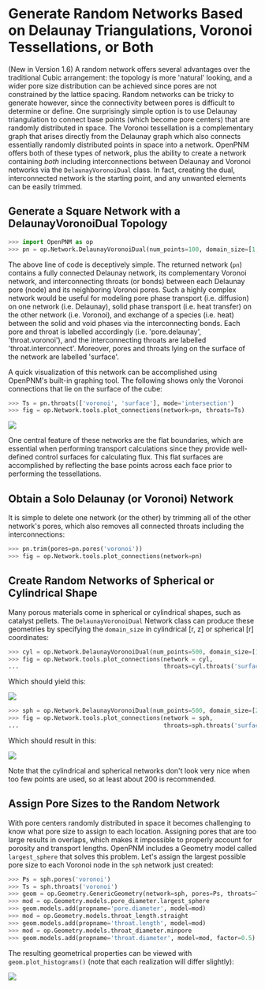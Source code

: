 # Generate Random Networks Based on Delaunay Triangulations,  Voronoi Tessellations, or Both

(New in Version 1.6)  A random network offers several advantages over the traditional Cubic arrangement: the topology is more 'natural' looking, and a wider pore size distribution can be achieved since pores are not constrained by the lattice spacing.  Random networks can be tricky to generate however, since the connectivity between pores is difficult to determine or define.  One surprisingly simple option is to use Delaunay triangulation to connect base points (which become pore centers) that are randomly distributed in space.  The Voronoi tessellation is a complementary graph that arises directly from the Delaunay graph which also connects essentially randomly distributed points in space into a network.  OpenPNM offers both of these types of network, plus the ability to create a network containing *both* including interconnections between Delaunay and Voronoi networks via the ```DelaunayVoronoiDual``` class.  In fact, creating the dual, interconnected network is the starting point, and any unwanted elements can be easily trimmed.

## Generate a Square Network with a DelaunayVoronoiDual Topology

``` python
>>> import OpenPNM as op
>>> pn = op.Network.DelaunayVoronoiDual(num_points=100, domain_size=[1, 1, 1])

```

The above line of code is deceptively simple.  The returned network (```pn```) contains a fully connected Delaunay network, its complementary Voronoi network, and interconnecting throats (or bonds) between each Delaunay pore (node) and its neighboring Voronoi pores.  Such a highly complex network would be useful for modeling pore phase transport (i.e. diffusion) on one network (i.e. Delaunay), solid phase transport (i.e. heat transfer) on the other network (i.e. Voronoi), and exchange of a species (i.e. heat) between the solid and void phases via the interconnecting bonds.  Each pore and throat is labelled accordingly (i.e. 'pore.delaunay', 'throat.voronoi'), and the interconnecting throats are labelled 'throat.interconnect'.  Moreover, pores and throats lying on the surface of the network are labelled 'surface'.  

A quick visualization of this network can be accomplished using OpenPNM's built-in graphing tool.  The following shows only the Voronoi connections that lie on the surface of the cube:

``` python
>>> Ts = pn.throats(['voronoi', 'surface'], mode='intersection')
>>> fig = op.Network.tools.plot_connections(network=pn, throats=Ts)

```

![](https://i.imgur.com/YDBtnFK.png)

One central feature of these networks are the flat boundaries, which are essential when performing transport calculations since they provide well-defined control surfaces for calculating flux.  This flat surfaces are accomplished by reflecting the base points across each face prior to performing the tessellations.  

## Obtain a Solo Delaunay (or Voronoi) Network

It is simple to delete one network (or the other) by trimming all of the other network's pores, which also removes all connected throats including the interconnections:

``` python
>>> pn.trim(pores=pn.pores('voronoi'))
>>> fig = op.Network.tools.plot_connections(network=pn)

```

## Create Random Networks of Spherical or Cylindrical Shape

Many porous materials come in spherical or cylindrical shapes, such as catalyst pellets.  The ```DelaunayVoronoiDual``` Network class can produce these geometries by specifying the ```domain_size``` in cylindrical [r, z] or spherical [r] coordinates:

``` python
>>> cyl = op.Network.DelaunayVoronoiDual(num_points=500, domain_size=[1, 5])
>>> fig = op.Network.tools.plot_connections(network = cyl,
...                                         throats=cyl.throats('surface'))

```

Which should yield this:

![](http://i.imgur.com/zzegpym.png)

``` python
>>> sph = op.Network.DelaunayVoronoiDual(num_points=500, domain_size=[2])
>>> fig = op.Network.tools.plot_connections(network = sph,
...                                         throats=sph.throats('surface'))

```

Which should result in this:

![](http://i.imgur.com/Lg9S8q1.png)

Note that the cylindrical and spherical networks don't look very nice when too few points are used, so at least about 200 is recommended.  

## Assign Pore Sizes to the Random Network

With pore centers randomly distributed in space it becomes challenging to know what pore size to assign to each location.  Assigning pores that are too large results in overlaps, which makes it impossible to properly account for porosity and transport lengths.  OpenPNM includes a Geometry model called ```largest_sphere``` that solves this problem.  Let's assign the largest possible pore size to each Voronoi node in the ```sph``` network just created:

``` python
>>> Ps = sph.pores('voronoi')
>>> Ts = sph.throats('voronoi')
>>> geom = op.Geometry.GenericGeometry(network=sph, pores=Ps, throats=Ts)
>>> mod = op.Geometry.models.pore_diameter.largest_sphere
>>> geom.models.add(propname='pore.diameter', model=mod)
>>> mod = op.Geometry.models.throat_length.straight
>>> geom.models.add(propname='throat.length', model=mod)
>>> mod = op.Geometry.models.throat_diameter.minpore
>>> geom.models.add(propname='throat.diameter', model=mod, factor=0.5)

```

The resulting geometrical properties can be viewed with ```geom.plot_histograms()``` (note that each realization will differ slightly):

![](https://i.imgur.com/4XQTWfi.png)
